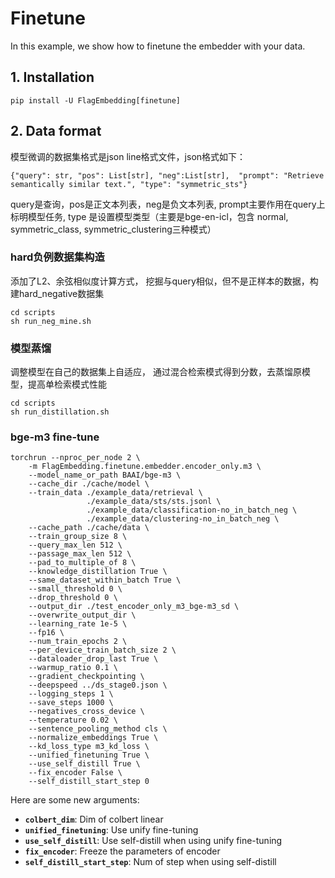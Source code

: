 # Finetune

In this example, we show how to finetune the embedder with your data.

## 1. Installation

```shell
pip install -U FlagEmbedding[finetune]
```

## 2. Data format
模型微调的数据集格式是json line格式文件，json格式如下：

```jsonl
{"query": str, "pos": List[str], "neg":List[str],  "prompt": "Retrieve semantically similar text.", "type": "symmetric_sts"}
```
query是查询，pos是正文本列表，neg是负文本列表, prompt主要作用在query上标明模型任务, type 是设置模型类型（主要是bge-en-icl，包含 normal, symmetric_class, symmetric_clustering三种模式）


### hard负例数据集构造
添加了L2、余弦相似度计算方式， 挖掘与query相似，但不是正样本的数据，构建hard_negative数据集

```shell
cd scripts
sh run_neg_mine.sh
```


### 模型蒸馏
调整模型在自己的数据集上自适应， 通过混合检索模式得到分数，去蒸馏原模型，提高单检索模式性能

```shell
cd scripts
sh run_distillation.sh
```


### bge-m3 fine-tune

```shell
torchrun --nproc_per_node 2 \
	-m FlagEmbedding.finetune.embedder.encoder_only.m3 \
	--model_name_or_path BAAI/bge-m3 \
    --cache_dir ./cache/model \
    --train_data ./example_data/retrieval \
    			 ./example_data/sts/sts.jsonl \
    			 ./example_data/classification-no_in_batch_neg \
    			 ./example_data/clustering-no_in_batch_neg \
    --cache_path ./cache/data \
    --train_group_size 8 \
    --query_max_len 512 \
    --passage_max_len 512 \
    --pad_to_multiple_of 8 \
    --knowledge_distillation True \
    --same_dataset_within_batch True \
    --small_threshold 0 \
    --drop_threshold 0 \
    --output_dir ./test_encoder_only_m3_bge-m3_sd \
    --overwrite_output_dir \
    --learning_rate 1e-5 \
    --fp16 \
    --num_train_epochs 2 \
    --per_device_train_batch_size 2 \
    --dataloader_drop_last True \
    --warmup_ratio 0.1 \
    --gradient_checkpointing \
    --deepspeed ../ds_stage0.json \
    --logging_steps 1 \
    --save_steps 1000 \
    --negatives_cross_device \
    --temperature 0.02 \
    --sentence_pooling_method cls \
    --normalize_embeddings True \
    --kd_loss_type m3_kd_loss \
    --unified_finetuning True \
    --use_self_distill True \
    --fix_encoder False \
    --self_distill_start_step 0
```

Here are some new arguments:

- **`colbert_dim`**: Dim of colbert linear
- **`unified_finetuning`**: Use unify fine-tuning
- **`use_self_distill`**: Use self-distill when using unify fine-tuning
- **`fix_encoder`**: Freeze the parameters of encoder
- **`self_distill_start_step`**: Num of step when using self-distill


